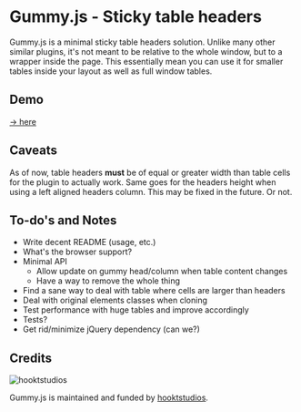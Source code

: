 # Gummy.js - Sticky table headers

Gummy.js is a minimal sticky table headers solution. Unlike many other similar
plugins, it's not meant to be relative to the whole window, but to a wrapper
inside the page. This essentially mean you can use it for smaller tables inside
your layout as well as full window tables.

## Demo

[→ here](http://raw.github.com.everydayimmirror.in/hooktstudios/gummy/master/demo/index.html)

## Caveats

As of now, table headers **must** be of equal or greater width than table cells
for the plugin to actually work. Same goes for the headers height when using a
left aligned headers column. This may be fixed in the future. Or not.

## To-do's and Notes

- Write decent README (usage, etc.)
- What's the browser support?
- Minimal API
  - Allow update on gummy head/column when table content changes
  - Have a way to remove the whole thing
- Find a sane way to deal with table where cells are larger than headers
- Deal with original elements classes when cloning
- Test performance with huge tables and improve accordingly
- Tests?
- Get rid/minimize jQuery dependency (can we?)

## Credits

![hooktstudios](http://hooktstudios.com/logo.png)

Gummy.js is maintained and funded by [hooktstudios](http://github.com/hooktstudios).